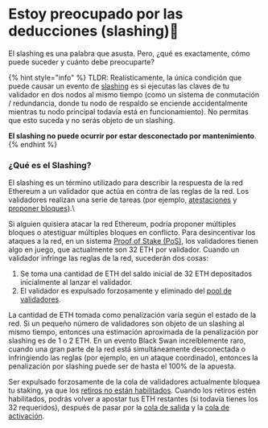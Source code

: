 # Estoy preocupado por las deducciones (slashing)🔪

El slashing es una palabra que asusta. Pero, ¿qué es exactamente, cómo puede suceder y cuánto debe preocuparte?

{% hint style="info" %}
TLDR: Realísticamente, la única condición que puede causar un evento de [slashing](../staking-glossary.md#slashable-offenses) es si ejecutas las claves de tu validador en dos nodos al mismo tiempo (como un sistema de conmutación / redundancia, donde tu nodo de respaldo se enciende accidentalmente mientras tu nodo principal todavía está en funcionamiento). No permitas que esto suceda y no serás objeto de un slashing.

**El slashing no puede ocurrir por estar desconectado por mantenimiento**.
{% endhint %}

### ¿Qué es el Slashing?

El slashing es un término utilizado para describir la respuesta de la red Ethereum a un validador que actúa en contra de las reglas de la red. Los validadores realizan una serie de tareas (por ejemplo, [atestaciones](../staking-glossary.md#attestation) y [proponer bloques](../staking-glossary.md#block-proposer)).\


Si alguien quisiera atacar la red Ethereum, podría proponer múltiples bloques o atestiguar múltiples bloques en conflicto. Para desincentivar los ataques a la red, en un sistema [Proof of Stake (PoS)](../staking-glossary.md#proof-of-stake-pos), los validadores tienen algo en juego, que actualmente son 32 ETH por validador. Cuando un validador infringe las reglas de la red, sucederán dos cosas:

1. Se toma una cantidad de ETH del saldo inicial de 32 ETH depositados inicialmente al lanzar el validador.
2. El validador es expulsado forzosamente y eliminado del [pool de validadores](../staking-glossary.md#validator-pool).

La cantidad de ETH tomada como penalización varía según el estado de la red. Si un pequeño número de validadores son objeto de un slashing al mismo tiempo, entonces una estimación aproximada de la penalización por slashing es de 1 o 2 ETH. En un evento Black Swan increíblemente raro, cuando una gran parte de la red está simultáneamente desconectada o infringiendo las reglas (por ejemplo, en un ataque coordinado), entonces la penalización por slashing puede ser de hasta el 100% de la apuesta.

Ser expulsado forzosamente de la cola de validadores actualmente bloquea tu staking, ya que los [retiros no están habilitados](../faq.md#can-i-withdraw-my-eth-at-any-time). Cuando los retiros estén habilitados, podrás volver a apostar tus ETH restantes (si todavía tienes los 32 requeridos), después de pasar por la [cola de salida](../staking-glossary.md#validator-queue) y la [cola de activación](../staking-glossary.md#validator-queue).
